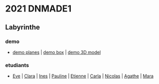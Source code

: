 # 2021 DNMADE1

## Labyrinthe
### demo
* [demo planes](https://eminet666.github.io/ensaama/2021/dnmade1/labyrinthe/0_demo_labyrinthe.html) | 
  [demo box](https://eminet666.github.io/ensaama/2021/dnmade1/labyrinthe/1_demo_labyrinthe_box.html) | 
  [demo 3D model](https://eminet666.github.io/ensaama/2021/dnmade1/labyrinthe/2_demo_labyrinthe_3D.html)
### etudiants
* [Eve](https://evebv.github.io/vr/labyrinthe.html) |
[Clara](https://coloyu.github.io/vr/A-frame/Labirynthe/labirynthe2.html) |
[Ines](https://brenlwen.github.io/demo/labyrinthe/labyrinthe.html) |
[Pauline](https://pauline-dlq.github.io/labyrinthe2/labyrinthe2.html) |
[Etienne](https://etiennedufour13.github.io/main-01/VR/labyrinthe/labyrinthe.html) |
[Carla](https://carlagazeaux.github.io/realitevirtuelle/labyrinthe.html) |
[Nicolas](https://lebasnico.github.io/labyrinthe/10.05.21%20labyrinthe.html) |
[Agathe](https://agathemrgl.github.io/vr/Labyrinth/labyrinth) |
[Mara](https://mara-servain.github.io/a-frame/labyrinthe.html)

